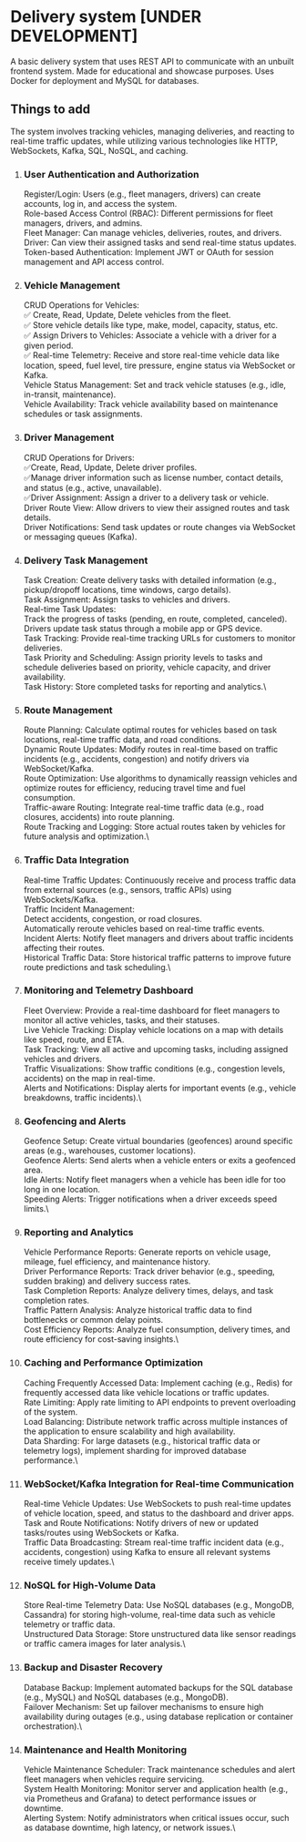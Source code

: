 # Delivery system [UNDER DEVELOPMENT]

A basic delivery system that uses REST API to communicate with an unbuilt frontend system. Made for educational and showcase purposes.
Uses Docker for deployment and MySQL for databases.

## Things to add

The system involves tracking vehicles, managing deliveries, and reacting to real-time traffic updates, while utilizing various technologies like HTTP, WebSockets, Kafka, SQL, NoSQL, and caching.

1. ### User Authentication and Authorization
   Register/Login: Users (e.g., fleet managers, drivers) can create accounts, log in, and access the system.\
   Role-based Access Control (RBAC): Different permissions for fleet managers, drivers, and admins.\
   Fleet Manager: Can manage vehicles, deliveries, routes, and drivers.\
   Driver: Can view their assigned tasks and send real-time status updates.\
   Token-based Authentication: Implement JWT or OAuth for session management and API access control.
2. ### Vehicle Management
   CRUD Operations for Vehicles:\
   ✅ Create, Read, Update, Delete vehicles from the fleet.\
   ✅ Store vehicle details like type, make, model, capacity, status, etc.\
   ✅ Assign Drivers to Vehicles: Associate a vehicle with a driver for a given period.\
   ✅ Real-time Telemetry: Receive and store real-time vehicle data like location, speed, fuel level, tire pressure, engine status via WebSocket or Kafka.\
   Vehicle Status Management: Set and track vehicle statuses (e.g., idle, in-transit, maintenance).\
   Vehicle Availability: Track vehicle availability based on maintenance schedules or task assignments.
3. ### Driver Management
   CRUD Operations for Drivers:\
   ✅Create, Read, Update, Delete driver profiles.\
   ✅Manage driver information such as license number, contact details, and status (e.g., active, unavailable).\
   ✅Driver Assignment: Assign a driver to a delivery task or vehicle.\
   Driver Route View: Allow drivers to view their assigned routes and task details.\
   Driver Notifications: Send task updates or route changes via WebSocket or messaging queues (Kafka).
4. ### Delivery Task Management
   Task Creation: Create delivery tasks with detailed information (e.g., pickup/dropoff locations, time windows, cargo details).\
   Task Assignment: Assign tasks to vehicles and drivers.\
   Real-time Task Updates:\
   Track the progress of tasks (pending, en route, completed, canceled).\
   Drivers update task status through a mobile app or GPS device.\
   Task Tracking: Provide real-time tracking URLs for customers to monitor deliveries.\
   Task Priority and Scheduling: Assign priority levels to tasks and schedule deliveries based on priority, vehicle capacity, and driver availability.\
   Task History: Store completed tasks for reporting and analytics.\
5. ### Route Management
   Route Planning: Calculate optimal routes for vehicles based on task locations, real-time traffic data, and road conditions.\
   Dynamic Route Updates: Modify routes in real-time based on traffic incidents (e.g., accidents, congestion) and notify drivers via WebSocket/Kafka.\
   Route Optimization: Use algorithms to dynamically reassign vehicles and optimize routes for efficiency, reducing travel time and fuel consumption.\
   Traffic-aware Routing: Integrate real-time traffic data (e.g., road closures, accidents) into route planning.\
   Route Tracking and Logging: Store actual routes taken by vehicles for future analysis and optimization.\
6. ### Traffic Data Integration
   Real-time Traffic Updates: Continuously receive and process traffic data from external sources (e.g., sensors, traffic APIs) using WebSockets/Kafka.\
   Traffic Incident Management:\
   Detect accidents, congestion, or road closures.\
   Automatically reroute vehicles based on real-time traffic events.\
   Incident Alerts: Notify fleet managers and drivers about traffic incidents affecting their routes.\
   Historical Traffic Data: Store historical traffic patterns to improve future route predictions and task scheduling.\
7. ### Monitoring and Telemetry Dashboard
   Fleet Overview: Provide a real-time dashboard for fleet managers to monitor all active vehicles, tasks, and their statuses.\
   Live Vehicle Tracking: Display vehicle locations on a map with details like speed, route, and ETA.\
   Task Tracking: View all active and upcoming tasks, including assigned vehicles and drivers.\
   Traffic Visualizations: Show traffic conditions (e.g., congestion levels, accidents) on the map in real-time.\
   Alerts and Notifications: Display alerts for important events (e.g., vehicle breakdowns, traffic incidents).\
8. ### Geofencing and Alerts
   Geofence Setup: Create virtual boundaries (geofences) around specific areas (e.g., warehouses, customer locations).\
   Geofence Alerts: Send alerts when a vehicle enters or exits a geofenced area.\
   Idle Alerts: Notify fleet managers when a vehicle has been idle for too long in one location.\
   Speeding Alerts: Trigger notifications when a driver exceeds speed limits.\
9. ### Reporting and Analytics
   Vehicle Performance Reports: Generate reports on vehicle usage, mileage, fuel efficiency, and maintenance history.\
   Driver Performance Reports: Track driver behavior (e.g., speeding, sudden braking) and delivery success rates.\
   Task Completion Reports: Analyze delivery times, delays, and task completion rates.\
   Traffic Pattern Analysis: Analyze historical traffic data to find bottlenecks or common delay points.\
   Cost Efficiency Reports: Analyze fuel consumption, delivery times, and route efficiency for cost-saving insights.\
10. ### Caching and Performance Optimization
    Caching Frequently Accessed Data: Implement caching (e.g., Redis) for frequently accessed data like vehicle locations or traffic updates.\
    Rate Limiting: Apply rate limiting to API endpoints to prevent overloading of the system.\
    Load Balancing: Distribute network traffic across multiple instances of the application to ensure scalability and high availability.\
    Data Sharding: For large datasets (e.g., historical traffic data or telemetry logs), implement sharding for improved database performance.\
11. ### WebSocket/Kafka Integration for Real-time Communication
    Real-time Vehicle Updates: Use WebSockets to push real-time updates of vehicle location, speed, and status to the dashboard and driver apps.\
    Task and Route Notifications: Notify drivers of new or updated tasks/routes using WebSockets or Kafka.\
    Traffic Data Broadcasting: Stream real-time traffic incident data (e.g., accidents, congestion) using Kafka to ensure all relevant systems receive timely updates.\
12. ### NoSQL for High-Volume Data
    Store Real-time Telemetry Data: Use NoSQL databases (e.g., MongoDB, Cassandra) for storing high-volume, real-time data such as vehicle telemetry or traffic data.\
    Unstructured Data Storage: Store unstructured data like sensor readings or traffic camera images for later analysis.\
13. ### Backup and Disaster Recovery
    Database Backup: Implement automated backups for the SQL database (e.g., MySQL) and NoSQL databases (e.g., MongoDB).\
    Failover Mechanism: Set up failover mechanisms to ensure high availability during outages (e.g., using database replication or container orchestration).\
14. ### Maintenance and Health Monitoring
    Vehicle Maintenance Scheduler: Track maintenance schedules and alert fleet managers when vehicles require servicing.\
    System Health Monitoring: Monitor server and application health (e.g., via Prometheus and Grafana) to detect performance issues or downtime.\
    Alerting System: Notify administrators when critical issues occur, such as database downtime, high latency, or network issues.\
